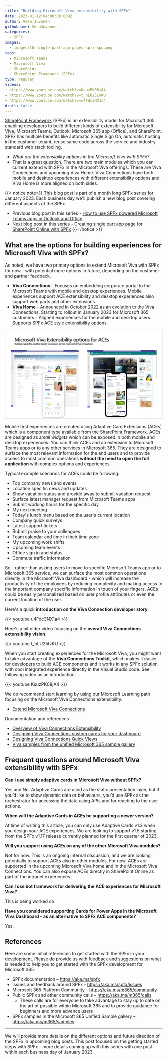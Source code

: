 ```yaml
---
title: "Building Microsoft Viva extensibility with SPFx"
date: 2023-01-12T04:00:00.000Z
author: Vesa Juvonen
githubname: VesaJuvonen
categories:
  - SPFx
images:
  - images/10-single-part-app-pages-spfx-spo.png
tags:
  - Microsoft Teams
  - Microsoft Viva  
  - SharePoint
  - SharePoint Framework (SPFx)
type: regular
videos:
- https://www.youtube.com/watch?v=KsuzPK08jA4
- https://www.youtube.com/watch?v=t_hLU25IvKU
- https://www.youtube.com/watch?v=u4Fdc3NX1a4
draft: false
---
```


[SharePoint Framework](https://aka.ms/spfx) (SPFx) is an extensibility model for Microsoft 365 enabling developers to build different kinds of extensibility for Microsoft Viva, Microsoft Teams, Outlook, Microsoft 365 app (Office), and SharePoint. SPFx has multiple benefits like automatic Single Sign On, automatic hosting in the customer tenant, reuse same code across the service and industry standard web stack tooling.

-	*What are the extensibility options in the Microsoft Viva with SPFx?*
-	That is a great question. There are two main modules which you can current extend with SPFx in the Microsoft Viva offerings. These are Viva Connections and upcoming Viva Home. Viva Connections have both mobile and desktop experiences with different extensibility options and Viva Home is more aligned on both sides.

{{< notice note>}}
This blog post is part of a month long SPFx series for January 2023. Each business day we'll publish a new blog post covering different aspects of the SPFx.

* Previous blog post in this series - [How to use SPFx powered Microsoft Teams apps in Outlook and Office](https://pnp.github.io/blog/post/spfx-08-spfx-powered-teams-solutions-outlook-office/)
* Next blog post in this series - [Creating single part app page for SharePoint Online with SPFx](https://pnp.github.io/blog/post/spfx-10-single-part-app-pages/)
{{< /notice >}}


## What are the options for building experiences for Microsoft Viva with SPFx?

As noted, we have two primary options to extend Microsoft Viva with SPFx for now - with potential more options in future, depending on the customer and partner feedback.

- **Viva Connections** - Focuses on embedding corporate portal to the Microsoft Teams with mobile and desktop experiences. Mobile experiences support ACE extensibility and desktop experiences also support web parts and other extensions.
- **Viva Home** - [Announced](https://techcommunity.microsoft.com/t5/microsoft-viva-blog/more-options-coming-soon-for-the-viva-connections-desktop/ba-p/3644419) in October 2022 as an evolution to the Viva Connections. Starting to rollout in January 2023 for Microsoft 365 customers - Aligned experiences for the mobile and desktop users. Supports SPFx ACE style extensibility options.

![Viva Home and Viva Connections experiences](images/viva-home-connections.png)

Mobile first experiences are created using Adaptive Card Extensions (ACEs) which is a component type available from the SharePoint Framework. ACEs are designed as *small widgets* which can be exposed in both mobile and desktop experiences. You can think ACEs and an extension to Microsoft Teams apps or to any other services in Microsoft 365. They are designed to surface the most relevant information for the end users and to provide access to most common operations **without the need to open the full application** with complex options and experiences. 

Typical example scenarios for ACEs could be following:

- Top company news and events
- Location specific news and updates
- Show vacation status and provide away to submit vacation request
- Surface latest manager request from Microsoft Teams apps
- Submit working hours for the specific day
- My next meeting
- Today's lunch menu based on the user's current location 
- Company quick surveys
- Latest support tickets
- Submit praise to your colleagues
- Team calendar and time in their time zone
- My upcoming work shifts
- Upcoming team events
- Office sign in and status
- Commute traffic information

So - rather than asking users to move to specific Microsoft Teams app or to Microsoft 365 service, we can surface the most common operations directly in the Microsoft Viva dashboard - which will increase the productivity of the employees by reducing complexity and making access to the important company specific information in touch of your fingers. ACEs could be easily personalized based on user profile attributes or even the current location of the user.

Here's a quick **introduction on the Viva Connection developer story**.

{{< youtube u4Fdc3NX1a4 >}}

Here's a bit older video focusing on the **overall Viva Connections extensibility vision**.

{{< youtube t_hLU25IvKU >}}

When you start creating experiences for the Microsoft Viva, you might want to take advantage of the **Viva Connections Toolkit**, which makes it easier for developers to build ACE components and it works in any SPFx solution with cool integrated experience directly in the Visual Studio code. See following video as an introduction.

{{< youtube KsuzPK08jA4 >}}


We do recommend start learning by using our Microsoft Learning path focusing on the Microsoft Viva Connections extensibility.

- [Extend Microsoft Viva Connections](https://learn.microsoft.com/en-us/training/paths/m365-extend-viva-connections/)

Documentation and references

- [Overview of Viva Connections Extensibility](https://learn.microsoft.com/en-us/sharepoint/dev/spfx/viva/overview-viva-connections)
- [Designing Viva Connections custom cards for your dashboard](https://learn.microsoft.com/en-us/sharepoint/dev/spfx/viva/design/designing-card)
- [Designing Viva Connections Quick Views](https://learn.microsoft.com/en-us/sharepoint/dev/spfx/viva/design/designing-quick-view)
- [Viva samples from the unified Microsoft 365 sample gallery](https://adoption.microsoft.com/en-us/sample-solution-gallery/?product=Viva&sortby=creationDateTime-true)


## Frequent questions around Microsoft Viva extensibility with SPFx

**Can I use simply adaptive cards in Microsoft Viva without SPFx?** 

Yes and No. Adaptive Cards are used as the static presentation layer, but if you’d like to show dynamic data or behaviours, you’d use SPFx as the orchestrator for accessing the data using APIs and for reacting to the user actions.

**When will the Adaptive Cards in ACEs be supporting a newer version?** 

At time of writing this article, you can only use Adaptive Cards v1.3 when you design your ACE experiences. We are looking to support v1.5 starting from the SPFx v1.17 release currently planned for the first quarter of 2023.

**Will you support using ACEs on any of the other Microsoft Viva modules?** 

Not for now. This is an ongoing internal discussion, and we are looking potentially to support ACEs also in other modules. For now, ACEs are supported in the upcoming Microsoft Viva home and in the Microsoft Viva Connections. You can also expose ACEs directly in SharePoint Online as part of the intranet experiences.

**Can I use bot framework for delivering the ACE experiences for Microsoft Viva?**

This is being worked on.

**Have you considered supporting Cards for Power Apps in the Microsoft Viva Dashboard – as an alternative to SPFx ACE components?** 

Yes.


## References

Here are some initial references to get started with the SPFx in your development. Please do provide us with feedback and suggestions on what is needed to help you to get started with the SPFx development for Microsoft 365.

-	SPFx documentation – https://aka.ms/spfx
-	Issues and feedback around SPFx - https://aka.ms/spfx/issues
-	Microsoft 365 Platform Community – https://aka.ms/m365/community
-	Public SPFx and other community calls – https://aka.ms/m365/calls 
    - These calls are for everyone to take advantage to stay up to date on the art of possible within Microsoft 365 and to provide guidance for beginners and more advance users
-	SPFx samples in the Microsoft 365 Unified Sample gallery – https://aka.ms/m365/samples

- - -

We will provide more details on the different options and future direction of the SPFx in upcoming blog posts. This post focused on the getting started steps with SPFx - more details coming up with this series with one post within each business day of January 2023.
